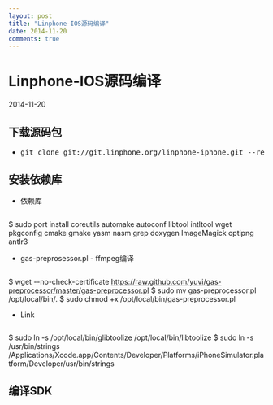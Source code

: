 ```yaml
---
layout: post
title: "Linphone-IOS源码编译"
date: 2014-11-20
comments: true
---
```

# Linphone-IOS源码编译
2014-11-20

## 下载源码包
* 
	<pre>git clone git://git.linphone.org/linphone-iphone.git --recursiv </pre>

## 安装依赖库
* 依赖库
	<pre>
$ sudo port install coreutils automake autoconf libtool intltool wget pkgconfig cmake gmake yasm nasm grep doxygen ImageMagick optipng antlr3 </pre>

* gas-preprosessor.pl - ffmpeg编译
	<pre>
$ wget --no-check-certificate https://raw.github.com/yuvi/gas-preprocessor/master/gas-preprocessor.pl
$ sudo mv gas-preprocessor.pl /opt/local/bin/.
$ sudo chmod +x /opt/local/bin/gas-preprocessor.pl</pre>
* Link
	<pre>
$ sudo ln -s /opt/local/bin/glibtoolize /opt/local/bin/libtoolize
$ sudo ln -s  /usr/bin/strings /Applications/Xcode.app/Contents/Developer/Platforms/iPhoneSimulator.platform/Developer/usr/bin/strings</pre>

## 编译SDK